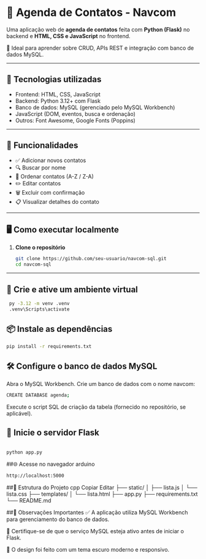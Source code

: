 # 📒 Agenda de Contatos - Navcom

Uma aplicação web de **agenda de contatos** feita com **Python (Flask)** no backend e **HTML, CSS e JavaScript** no frontend.

📂 Ideal para aprender sobre CRUD, APIs REST e integração com banco de dados MySQL.

---

## 🔧 Tecnologias utilizadas

- Frontend: HTML, CSS, JavaScript
- Backend: Python 3.12+ com Flask
- Banco de dados: MySQL (gerenciado pelo MySQL Workbench)
- JavaScript (DOM, eventos, busca e ordenação)
- Outros: Font Awesome, Google Fonts (Poppins)

---

## 🚀 Funcionalidades

- ✅ Adicionar novos contatos
- 🔍 Buscar por nome
- 🔄 Ordenar contatos (A-Z / Z-A)
- ✏️ Editar contatos
- 🗑️ Excluir com confirmação
- 📋 Visualizar detalhes do contato

---

## 🖥️ Como executar localmente

1. **Clone o repositório**
   ```bash
   git clone https://github.com/seu-usuario/navcom-sql.git
   cd navcom-sql
---
## 🐍 Crie e ative um ambiente virtual
  ```bash
   py -3.12 -m venv .venv
   .venv\Scripts\activate
```
## 📦 Instale as dependências
   ```bash
   pip install -r requirements.txt
```
## 🛠️ Configure o banco de dados MySQL
Abra o MySQL Workbench.
Crie um banco de dados com o nome navcom:
```bash
CREATE DATABASE agenda;
```
Execute o script SQL de criação da tabela (fornecido no repositório, se aplicável).

## 🚀 Inicie o servidor Flask
```bash

python app.py
```

##🌐 Acesse no navegador
arduino
```bash
http://localhost:5000
```

##📁 Estrutura do Projeto
cpp
Copiar
Editar
├── static/
│   ├── lista.js
│   └── lista.css
├── templates/
│   └── lista.html
├── app.py
├── requirements.txt
└── README.md

##🧠 Observações Importantes
✅ A aplicação utiliza MySQL Workbench para gerenciamento do banco de dados.

🔌 Certifique-se de que o serviço MySQL esteja ativo antes de iniciar o Flask.

🌙 O design foi feito com um tema escuro moderno e responsivo.
